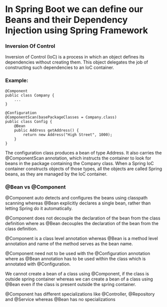 # In Spring Boot we can define our Beans and their Dependency Injection using Spring Framework
### Inversion Of Control
Inversion of Control (IoC) is a process in which an object defines its dependencies without creating them. This object delegates the job of constructing such dependencies to an IoC container.
### Example:
```
@Component
public class Company {
    ...
}
```
```
@Configuration
@ComponentScan(basePackageClasses = Company.class)
public class Config {
    @Bean
    public Address getAddress() {
        return new Address("High Street", 1000);
    }
}
```
The configuration class produces a bean of type Address. It also carries the @ComponentScan annotation, which instructs the container to look for beans in the package containing the Company class.
When a Spring IoC container constructs objects of those types, all the objects are called Spring beans, as they are managed by the IoC container.
### @Bean vs @Component
@Component auto detects and configures the beans using classpath scanning whereas @Bean explicitly declares a single bean, rather than letting Spring do it automatically.

@Component does not decouple the declaration of the bean from the class definition where as @Bean decouples the declaration of the bean from the class definition.

@Component is a class level annotation whereas @Bean is a method level annotation and name of the method serves as the bean name.

@Component need not to be used with the @Configuration annotation where as @Bean annotation has to be used within the class which is annotated with @Configuration.

We cannot create a bean of a class using @Component, if the class is outside spring container whereas we can create a bean of a class using @Bean even if the class is present outside the spring container.

@Component has different specializations like @Controller, @Repository and @Service whereas @Bean has no specializations

